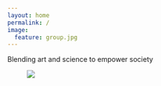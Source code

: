 ```yaml
---
layout: home
permalink: /
image:
  feature: group.jpg
---
```

<!-- Google tag (gtag.js) -->
<script async src="https://www.googletagmanager.com/gtag/js?id=G-BZ7FX1WQPT"></script>
<script>
  window.dataLayer = window.dataLayer || [];
  function gtag(){dataLayer.push(arguments);}
  gtag('js', new Date());

  gtag('config', 'G-BZ7FX1WQPT');
</script>

Blending art and science to empower society

<figure>
  <img src="https://fluxnetair.github.io/images/logos.png" class="center">
</figure>
